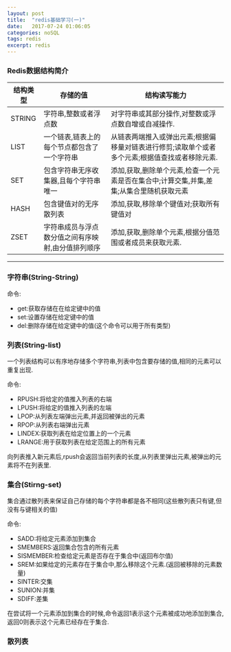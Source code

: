 ```yaml
---
layout: post
title:  "redis基础学习(一)"
date:   2017-07-24 01:06:05
categories: noSQL
tags: redis
excerpt: redis
---
```



### Redis数据结构简介


结构类型 | 存储的值 | 结构读写能力
---|--- |---
STRING | 字符串,整数或者浮点数 | 对字符串或其部分操作,对整数或浮点数自增或自减操作.
LIST | 一个链表,链表上的每个节点都包含了一个字符串 |从链表两端推入或弹出元素;根据偏移量对链表进行修剪;读取单个或者多个元素;根据值查找或者移除元素.
SET | 包含字符串无序收集器,且每个字符串唯一 | 添加,获取,删除单个元素,检查一个元素是否在集合中;计算交集,并集,差集;从集合里随机获取元素 
HASH | 包含键值对的无序散列表 | 添加,获取,移除单个键值对;获取所有键值对
ZSET | 字符串成员与浮点数分值之间有序映射,由分值排列顺序 | 添加,获取,删除单个元素,根据分值范围或者成员来获取元素.


---

### 字符串(String-String)

命令:

- get:获取存储在在给定键中的值
- set:设置存储在给定键中的值
- del:删除存储在给定键中的值(这个命令可以用于所有类型)


### 列表(String-list)

一个列表结构可以有序地存储多个字符串,列表中包含要存储的值,相同的元素可以重复出现.

命令:

- RPUSH:将给定的值推入列表的右端
- LPUSH:将给定的值推入列表的左端
- LPOP:从列表左端弹出元素,并返回被弹出的元素
- RPOP:从列表右端弹出元素
- LINDEX:获取列表在给定位置上的一个元素
- LRANGE:用于获取列表在给定范围上的所有元素


向列表推入新元素后,rpush会返回当前列表的长度,从列表里弹出元素,被弹出的元素将不在列表里.

### 集合(Stirng-set)

集合通过散列表来保证自己存储的每个字符串都是各不相同(这些散列表只有键,但没有与键相关的值)

命令:

- SADD:将给定元素添加到集合
- SMEMBERS:返回集合包含的所有元素
- SISMEMBER:检查给定元素是否存在于集合中(返回布尔值)
- SREM:如果给定的元素存在于集合中,那么移除这个元素.(返回被移除的元素数量)
- SINTER:交集
- SUNION:并集
- SDIFF:差集

在尝试将一个元素添加到集合的时候,命令返回1表示这个元素被成功地添加到集合,返回0则表示这个元素已经存在于集合.

### 散列表

